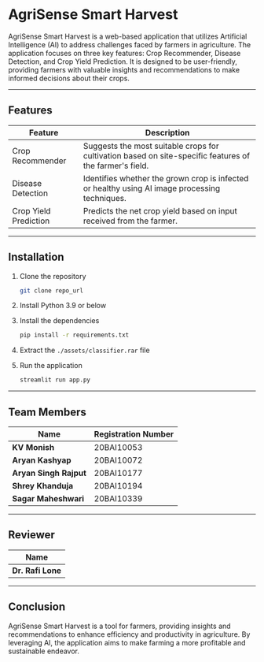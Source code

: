 # AgriSense Smart Harvest

AgriSense Smart Harvest is a web-based application that utilizes Artificial Intelligence (AI) to address challenges faced by farmers in agriculture. The application focuses on three key features: Crop Recommender, Disease Detection, and Crop Yield Prediction. It is designed to be user-friendly, providing farmers with valuable insights and recommendations to make informed decisions about their crops.

---

## Features

| Feature | Description |
| --- | --- |
| Crop Recommender | Suggests the most suitable crops for cultivation based on site-specific features of the farmer's field. |
| Disease Detection | Identifies whether the grown crop is infected or healthy using AI image processing techniques. |
| Crop Yield Prediction | Predicts the net crop yield based on input received from the farmer. |

---

## Installation

1. Clone the repository
    ```bash
    git clone repo_url
    ```

2. Install Python 3.9 or below

3. Install the dependencies
    ```bash
    pip install -r requirements.txt
    ```

4. Extract the `./assets/classifier.rar` file

5. Run the application
    ```bash
    streamlit run app.py
    ```

---

## Team Members

| Name                 | Registration Number |
| -------------------- | -------------------- |
| **KV Monish**        | 20BAI10053            |
| **Aryan Kashyap**    | 20BAI10072            |
| **Aryan Singh Rajput**| 20BAI10177            |
| **Shrey Khanduja**   | 20BAI10194            |
| **Sagar Maheshwari** | 20BAI10339            |

---

## Reviewer

| Name             |
| ---------------- |
| **Dr. Rafi Lone** |



---

## Conclusion

AgriSense Smart Harvest is a tool for farmers, providing insights and recommendations to enhance efficiency and productivity in agriculture. By leveraging AI, the application aims to make farming a more profitable and sustainable endeavor.
